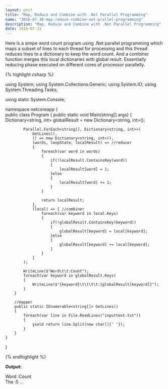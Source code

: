 ```yaml
---
layout: post
title: "Map, Reduce and Combine with .Net Parallel Programming"
name: "2016-07-30-map-reduce-combine-net-prallel-programming"
description: "Map, Reduce and Combine with .Net Parallel Programming"
date: 2016-07-31
---
```


<p>Here is a simpe word count program using .Net parallel programming which maps a subset of lines to each thread for processing and this thread reduces lines to a dictionary to keep the word count. And a combiner function merges this local dictionaries with global result. Essentially reducing phase executed on different cores of processor parallelly.</p>


{% highlight csharp %}

using System;
using System.Collections.Generic;
using System.IO;
using System.Threading.Tasks;

using static System.Console;

namespace netcoreapp
{    
    public class Program
    {
        public static void Main(string[] args)
        {
            Dictionary<string, int> globalResult = new Dictionary<string, int>();
            
            Parallel.ForEach<string[], Dictionary<string, int>>(
                GetLines(), 
                () => new Dictionary<string, int>(),
                (words, loopState, localResult) => //reducer
                {
                    foreach(var word in words)
                    {
                        if(!localResult.ContainsKey(word))
                        {
                            localResult[word] = 1;
                        }else
                        {
                            localResult[word] += 1;
                        }   
                    }       

                    return localResult;
                },
                (local) => { //combiner
                    foreach(var keyword in local.Keys)
                    {
                        if(!globalResult.ContainsKey(keyword))
                        {
                            globalResult[keyword] = local[keyword];
                        }else
                        {
                            globalResult[keyword] += local[keyword];
                        }   
                    }  
                }
            );
            
            WriteLine($"Word\t\t:Count");
            foreach(var keyword in globalResult.Keys)
            {
                WriteLine($"{keyword}\t\t\t\t:{globalResult[keyword]}");
            }
        }
        
        //mapper
        public static IEnumerable<string[]> GetLines()
        {
            foreach(var line in File.ReadLines("inputtext.txt"))
            {
                yield return line.Split(new char[]{' '});
            }
        }
    }
}

{% endhighlight %}

<b>Output:</b>
<p class="output">
Word    :Count
<br>
The             :5
...
</p>
